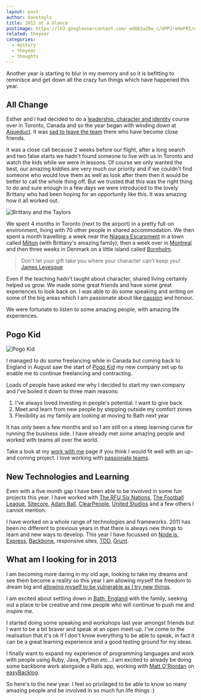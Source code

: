 ```yaml
---
layout: post
author: davetayls
title: 2012 at a Glance
postimage: https://lh3.googleusercontent.com/-adUb5aZ6w_c/UPPJreHeFRI/AAAAAAAAujo/Xo3focCJwB0/s800/2012.jpg
related: theyear
categories:
  - mystory
  - theyear
  - thoughts
---
```


Another year is starting to blur in my memory and so it is befitting to reminisce and get down all the crazy fun things which have happened this year.

## All Change

Esther and I had decided to do a [leadership, character and identity](http://som.catchthefire.com/) course over in Toronto, Canada and so the year began with winding down at [Aqueduct](http://www.aqueduct.co.uk). It was [sad to leave the team](/blog/2012/03/14/aqueduct-a-place-on-the-edge) there who have become close friends.

It was a close call because 2 weeks before our flight, after a long search and two false starts we hadn't found someone to live with us in Toronto and watch the kids while we were in lessons. Of course we only wanted the best, our amazing kiddies are very much our priority and if we couldn't find someone who would love them as well as look after them then it would be better to call the whole thing off. But we trusted that this was the right thing to do and sure enough in a few days we were introduced to the lovely Brittany who had been hoping for an opportunity like this. It was amazing how it all worked out.

![Brittany and the Taylors](https://lh3.googleusercontent.com/-s6qzJUyJ9Ow/UPO_Xzlc6fI/AAAAAAAAujM/ASU0qXwLXvk/s800/.jpg)

We spent 4 months in Toronto (next to the airport) in a pretty full-on environment, living with 70 other people in shared accommodation. We then spent a month travelling: a week near the [Niagara Escarpment](http://en.wikipedia.org/wiki/Niagara_Escarpment) in a town called [Milton](http://en.wikipedia.org/wiki/Milton,_Ontario) (with Brittany's amazing family); then a week over in [Montreal](http://en.wikipedia.org/wiki/Montreal) and then three weeks in Denmark on a little island called [Bornholm](http://en.wikipedia.org/wiki/Bornholm).

> Don't let your gift take you where your character can't keep you!
> [James Levesque](http://twitter.com/james_lavesque)

Even if the teaching hadn't taught about character, shared living certainly helped us grow. We made some great friends and have some great experiences to look back on. I was able to do some speaking and writing on some of the big areas which I am passionate about like [passion](/blog/2012/07/01/find-me-a-passionate-team/) and honour.

We were fortunate to listen to some amazing people, with amazing life experiences.

## Pogo Kid

![Pogo Kid](https://lh5.googleusercontent.com/-D1X9vUSprTM/UPPJrdmEA1I/AAAAAAAAujs/G_uIHgVvKZY/s800/pogokid.jpg)

I managed to do some freelancing while in Canada but coming back to England in August saw the start of [Pogo Kid](http://pogokid.com) my new company set up to enable me to continue freelancing and contracting.

Loads of people have asked me why I decided to start my own company and I've boiled it down to three main reasons:

 1. I've always loved investing in people's potential. I want to give back
 2. Meet and learn from new people by stepping outside my comfort zones
 3. Flexibility as my family are looking at moving to Bath next year

It has only been a few months and so I am still on a steep learning curve for running the business side. I have already met some amazing people and worked with teams all over the world.

Take a look at my [work with me](https://davetayls.me/workwithme) page if you think I would fit well with an up-and coming project. I love working with [passionate teams](/blog/2012/07/01/find-me-a-passionate-team/).

## New Technologies and Learning
Even with a five month gap I have been able to be involved in some fun projects this year. I have worked with
[The RFU Six Nations](http://www.rfu.com),
[The Football League](http://gettothegame.football-league.co.uk/),
[Sitecore](http://www.sitecore.net),
[Adam Ball](http://adamballonline.com/),
[ClearPeople](http://www.clearpeople.com/),
[United Studios](http://www.unitedstudios.com/)
and a few others I cannot mention.

I have worked on a whole range of technologies and frameworks. 2011 has been no different to previous years in that there is always new things to learn and new ways to develop. This year I have focussed on [Node.js](http://nodejs.org), [Express](http://expressjs.com/), [Backbone](http://documentcloud.github.com/backbone/), responsive sites, [TDD](http://en.wikipedia.org/wiki/Test-driven_development), [Grunt](http://gruntjs.com/).

## What am I looking for in 2013

I am becoming more daring in my old age, looking to take my dreams and see them become a reality so this year I am allowing myself the freedom to dream big and [allowing myself to be vulnerable as I try new things](http://devdaddies.github.com).

I am excited about settling down in [Bath, England](http://en.wikipedia.org/wiki/Bath,_Somerset) with the family, seeking out a place to be creative and new people who will continue to push me and inspire me.

I started doing some speaking and workshops last year amongst friends but I want to be a bit braver and speak at an open meet-up. I've come to the realisation that it's ok if I don't know everything to be able to speak, in fact it can be a great learning experience and a good testing ground for my ideas.

I finally want to expand my experience of programming languages and work with people using Ruby, Java, Python etc...I am excited to already be doing some backbone work alongside a Rails app, working with [Matt O'Riordan](http://mattheworiordan.com/) on [easyBacklog](http://easybacklog.com).

So here's to the new year. I feel so privileged to be able to know so many amazing people and be involved in so much fun life things :)



